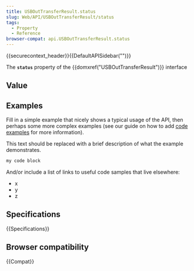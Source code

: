 ```yaml
---
title: USBOutTransferResult.status
slug: Web/API/USBOutTransferResult/status
tags:
  - Property
  - Reference
browser-compat: api.USBOutTransferResult.status
---
```

{{securecontext_header}}{{DefaultAPISidebar("")}}

The **`status`** property of the {{domxref("USBOutTransferResult")}} interface 

## Value



## Examples

Fill in a simple example that nicely shows a typical usage of the API, then perhaps some more complex examples (see our guide on how to add [code examples](/en-US/docs/MDN/Contribute/Structures/Code_examples) for more information).

This text should be replaced with a brief description of what the example demonstrates.

```js
my code block
```

And/or include a list of links to useful code samples that live elsewhere:

*   x
*   y
*   z

## Specifications

{{Specifications}}

## Browser compatibility

{{Compat}}


